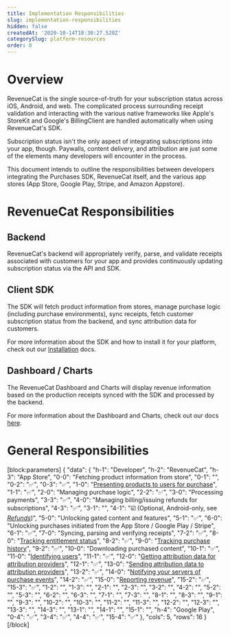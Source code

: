 ```yaml
---
title: Implementation Responsibilities
slug: implementation-responsibilities
hidden: false
createdAt: '2020-10-14T18:30:27.528Z'
categorySlug: platform-resources
order: 0
---
```

# Overview
RevenueCat is the single source-of-truth for your subscription status across iOS, Android, and web. The complicated process surrounding receipt validation and interacting with the various native frameworks like Apple's StoreKit and Google's BillingClient are handled automatically when using RevenueCat's SDK.

Subscription status isn't the only aspect of integrating subscriptions into your app, though. Paywalls, content delivery, and attribution are just some of the elements many developers will encounter in the process.

This document intends to outline the responsibilities between developers integrating the Purchases SDK, RevenueCat itself, and the various app stores (App Store, Google Play, Stripe, and Amazon Appstore).

# RevenueCat Responsibilities

## Backend

RevenueCat's backend will appropriately verify, parse, and validate receipts associated with customers for your app and provides continuously updating subscription status via the API and SDK.

## Client SDK

The SDK will fetch product information from stores, manage purchase logic (including purchase environments), sync receipts, fetch customer subscription status from the backend, and sync attribution data for customers.

For more information about the SDK and how to install it for your platform, check out our [Installation](https://docs.revenuecat.com/docs/installation) docs.

## Dashboard / Charts

The RevenueCat Dashboard and Charts will display revenue information based on the production receipts synced with the SDK and processed by the backend.

For more information about the Dashboard and Charts, check out our docs [here](https://docs.revenuecat.com/docs/overview).

# General Responsibilities
[block:parameters]
{
  "data": {
    "h-1": "Developer",
    "h-2": "RevenueCat",
    "h-3": "App Store",
    "0-0": "Fetching product information from store",
    "0-1": "",
    "0-2": "✅",
    "0-3": "✅",
    "1-0": "[Presenting products to users for purchase](https://docs.revenuecat.com/docs/displaying-products)",
    "1-1": "✅",
    "2-0": "Managing purchase logic",
    "2-2": "✅",
    "3-0": "Processing payments",
    "3-3": "✅",
    "4-0": "Managing billing/issuing refunds for subscriptions",
    "4-3": "✅",
    "3-1": "",
    "4-1": "☑️ (Optional, Android-only, see *[Refunds](https://docs.revenuecat.com/docs/customer-history#refunding-subscriptions)*)",
    "5-0": "Unlocking gated content and features",
    "5-1": "✅",
    "6-0": "Unlocking purchases initiated from the App Store / Google Play / Stripe",
    "6-1": "✅",
    "7-0": "Syncing, parsing and verifying receipts",
    "7-2": "✅",
    "8-0": "[Tracking entitlement status](https://docs.revenuecat.com/docs/purchaserinfo)",
    "8-2": "✅",
    "9-0": "[Tracking purchase history](https://docs.revenuecat.com/docs/customer-history)",
    "9-2": "✅",
    "10-0": "Downloading purchased content",
    "10-1": "✅",
    "11-0": "[Identifying users](https://docs.revenuecat.com/docs/user-ids)",
    "11-1": "✅",
    "12-0": "[Getting attribution data for attribution providers](doc:attribution)",
    "12-1": "✅",
    "13-0": "[Sending attribution data to attribution providers](doc:attribution)",
    "13-2": "✅",
    "14-0": "[Notifying your servers of purchase events](https://docs.revenuecat.com/docs/webhooks)",
    "14-2": "✅",
    "15-0": "[Reporting revenue](https://docs.revenuecat.com/docs/charts)",
    "15-2": "✅",
    "15-3": "✅",
    "1-2": "",
    "1-3": "",
    "2-1": "",
    "2-3": "",
    "3-2": "",
    "4-2": "",
    "5-2": "",
    "5-3": "",
    "6-2": "",
    "6-3": "",
    "7-1": "",
    "7-3": "",
    "8-1": "",
    "8-3": "",
    "9-1": "",
    "9-3": "",
    "10-2": "",
    "10-3": "",
    "11-2": "",
    "11-3": "",
    "12-2": "",
    "12-3": "",
    "13-3": "",
    "14-3": "",
    "13-1": "",
    "14-1": "",
    "15-1": "",
    "h-4": "Google Play",
    "0-4": "✅",
    "3-4": "✅",
    "4-4": "✅",
    "15-4": "✅"
  },
  "cols": 5,
  "rows": 16
}
[/block]